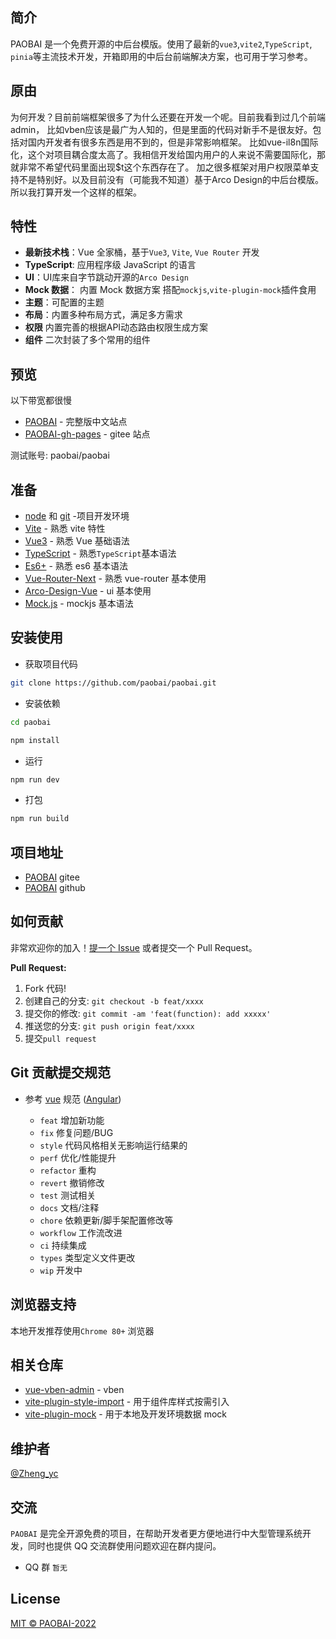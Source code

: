 ## 简介

PAOBAI 是一个免费开源的中后台模版。使用了最新的`vue3`,`vite2`,`TypeScript`, `pinia`等主流技术开发，开箱即用的中后台前端解决方案，也可用于学习参考。

## 原由
为何开发？目前前端框架很多了为什么还要在开发一个呢。目前我看到过几个前端admin，
比如vben应该是最广为人知的，但是里面的代码对新手不是很友好。包括对国内开发者有很多东西是用不到的，但是非常影响框架。
比如vue-il8n国际化，这个对项目耦合度太高了。我相信开发给国内用户的人来说不需要国际化，那就非常不希望代码里面出现$t这个东西存在了。
加之很多框架对用户权限菜单支持不是特别好。以及目前没有（可能我不知道）基于Arco Design的中后台模版。所以我打算开发一个这样的框架。
## 特性

- **最新技术栈**：Vue 全家桶，基于`Vue3`, `Vite`, `Vue Router` 开发
- **TypeScript**: 应用程序级 JavaScript 的语言
- **UI**：UI库来自字节跳动开源的`Arco Design`
- **Mock 数据**： 内置 Mock 数据方案 搭配`mockjs`,`vite-plugin-mock`插件食用
- **主题**：可配置的主题
- **布局**：内置多种布局方式，满足多方需求
- **权限** 内置完善的根据API动态路由权限生成方案
- **组件** 二次封装了多个常用的组件

## 预览
以下带宽都很慢
- [PAOBAI](http://110.40.186.235/) - 完整版中文站点
- [PAOBAI-gh-pages](https://gitee.com/zheng_yc/paobai/pages) - gitee 站点

测试账号: paobai/paobai

## 准备

- [node](http://nodejs.org/) 和 [git](https://git-scm.com/) -项目开发环境
- [Vite](https://vitejs.dev/) - 熟悉 vite 特性
- [Vue3](https://v3.vuejs.org/) - 熟悉 Vue 基础语法
- [TypeScript](https://www.typescriptlang.org/) - 熟悉`TypeScript`基本语法
- [Es6+](http://es6.ruanyifeng.com/) - 熟悉 es6 基本语法
- [Vue-Router-Next](https://next.router.vuejs.org/) - 熟悉 vue-router 基本使用
- [Arco-Design-Vue](https://arco.design/vue/docs/start) - ui 基本使用
- [Mock.js](https://github.com/nuysoft/Mock) - mockjs 基本语法


## 安装使用

- 获取项目代码

```bash
git clone https://github.com/paobai/paobai.git
```

- 安装依赖

```bash
cd paobai

npm install
```

- 运行

```bash
npm run dev
```

- 打包

```bash
npm run build
```

## 项目地址

- [PAOBAI](https://gitee.com/zheng_yc/paobai) gitee
- [PAOBAI](https://github.com/paobai/paobai) github

## 如何贡献

非常欢迎你的加入！[提一个 Issue](https://github.com/paobai/paobai/issues) 或者提交一个 Pull Request。

**Pull Request:**

1. Fork 代码!
2. 创建自己的分支: `git checkout -b feat/xxxx`
3. 提交你的修改: `git commit -am 'feat(function): add xxxxx'`
4. 推送您的分支: `git push origin feat/xxxx`
5. 提交`pull request`

## Git 贡献提交规范

- 参考 [vue](https://github.com/vuejs/vue/blob/dev/.github/COMMIT_CONVENTION.md) 规范 ([Angular](https://github.com/conventional-changelog/conventional-changelog/tree/master/packages/conventional-changelog-angular))

    - `feat` 增加新功能
    - `fix` 修复问题/BUG
    - `style` 代码风格相关无影响运行结果的
    - `perf` 优化/性能提升
    - `refactor` 重构
    - `revert` 撤销修改
    - `test` 测试相关
    - `docs` 文档/注释
    - `chore` 依赖更新/脚手架配置修改等
    - `workflow` 工作流改进
    - `ci` 持续集成
    - `types` 类型定义文件更改
    - `wip` 开发中

## 浏览器支持

本地开发推荐使用`Chrome 80+` 浏览器

## 相关仓库
- [vue-vben-admin](https://github.com/anncwb/vue-vben-admin) - vben
- [vite-plugin-style-import](https://github.com/anncwb/vite-plugin-style-import) - 用于组件库样式按需引入
- [vite-plugin-mock](https://github.com/anncwb/vite-plugin-mock) - 用于本地及开发环境数据 mock

## 维护者

[@Zheng_yc](https://gitee.com/zheng_yc)

## 交流

`PAOBAI` 是完全开源免费的项目，在帮助开发者更方便地进行中大型管理系统开发，同时也提供 QQ 交流群使用问题欢迎在群内提问。

- QQ 群 `暂无`

## License

[MIT © PAOBAI-2022](./LICENSE)
